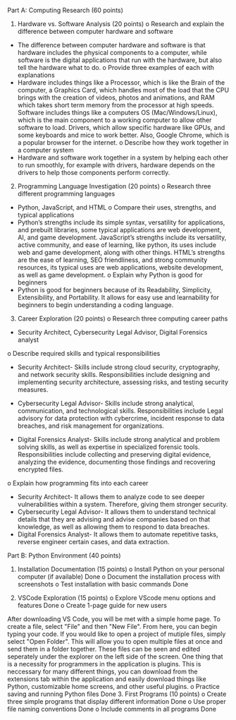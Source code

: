 
Part A: Computing Research (60 points)
1.	Hardware vs. Software Analysis (20 points) 
o	Research and explain the difference between computer hardware and software
- The difference between computer hardware and software is that hardware includes the physical components to a computer, while software is the digital applications that run with the hardware, but also tell the hardware what to do.
o	Provide three examples of each with explanations
-	Hardware includes things like a Processor, which is like the Brain of the computer, a Graphics Card, which handles most of the load that the CPU brings with the creation of videos, photos and animations, and RAM which takes short term memory from the processor at high speeds.  Software includes things like a computers OS (Mac/Windows/Linux), which is the main component to a working computer to allow other software to load. Drivers, which allow specific hardware like GPUs, and some keyboards and mice to work better. Also, Google Chrome, which is a popular browser for the internet.
o	Describe how they work together in a computer system
-	Hardware and software work together in a system by helping each other to run smoothly, for example with drivers, hardware depends on the drivers to help those components perform correctly. 
2.	Programming Language Investigation (20 points) 
o	Research three different programming languages
-	Python, JavaScript, and HTML
o	Compare their uses, strengths, and typical applications
-	Python’s strengths include its simple syntax, versatility for applications, and prebuilt libraries, some typical applications are web development, AI, and game development. JavaScript’s strengths include its versatility, active community, and ease of learning, like python, its uses include web and game development, along with other things. HTML’s strengths are the ease of learning, SEO friendliness, and strong community resources, its typical uses are web applications, website development, as well as game development. 
o	Explain why Python is good for beginners
-	Python is good for beginners because of its Readability, Simplicity, Extensibility, and Portability. It allows for easy use and learnability for beginners to begin understanding a coding language. 
3.	Career Exploration (20 points) 
o	Research three computing career paths
-	Security Architect, Cybersecurity Legal Advisor, Digital Forensics analyst

o	Describe required skills and typical responsibilities
-	Security Architect- Skills include strong cloud security, cryptography, and network security skills. Responsibilities include designing and implementing security architecture, assessing risks, and testing security measures. 

-	Cybersecurity Legal Advisor- Skills include strong analytical, communication, and technological skills. Responsibilities include Legal advisory for data protection with cybercrime, incident response to data breaches, and risk management for organizations. 

-	Digital Forensics Analyst- Skills include strong analytical and problem solving skills, as well as expertise in specialized forensic tools. Responsibilities include collecting and preserving digital evidence, analyzing the evidence, documenting those findings and recovering encrypted files. 

o	Explain how programming fits into each career
-	Security Architect- It allows them to analyze code to see deeper vulnerabilities within a system. Therefore, giving them stronger security.
-	Cybersecurity Legal Advisor- It allows them to understand technical details that they are advising and advise companies based on that knowledge, as well as allowing them to respond to data breaches.
-	Digital Forensics Analyst- It allows them to automate repetitive tasks, reverse engineer certain cases, and data extraction.

Part B: Python Environment (40 points)
1.	Installation Documentation (15 points) 
o	Install Python on your personal computer (if available)
Done
o	Document the installation process with screenshots
o	Test installation with basic commands
Done
 
2.	VSCode Exploration (15 points) 
o	Explore VScode menu options and features
Done
o	Create 1-page guide for new users

After downloading VS Code, you will be met with a simple home page. To create a file, select "File" and then "New File". From here, you can begin typing your code. If you would like to open a project of mutiple files, simply select "Open Folder". This will allow you to open multiple files at once and send them in a folder together. These files can be seen and edited seperately under the explorer on the left side of the screen. 
One thing that is a necessity for programmers in the application is plugins. This is neccessary for many different things, you can download from the extensions tab within the application and easily download things like Python, customizable home screens, and other useful plugins.
o	Practice saving and running Python files
Done
3.	First Programs (10 points) 
o	Create three simple programs that display different information
Done
o	Use proper file naming conventions
Done
o	Include comments in all programs
Done

